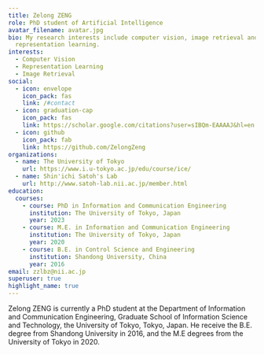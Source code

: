 ```yaml
---
title: Zelong ZENG
role: PhD student of Artificial Intelligence
avatar_filename: avatar.jpg
bio: My research interests include computer vision, image retrieval and
  representation learning.
interests:
  - Computer Vision
  - Representation Learning
  - Image Retrieval
social:
  - icon: envelope
    icon_pack: fas
    link: /#contact
  - icon: graduation-cap
    icon_pack: fas
    link: https://scholar.google.com/citations?user=sIBQm-EAAAAJ&hl=en
  - icon: github
    icon_pack: fab
    link: https://github.com/ZelongZeng
organizations:
  - name: The University of Tokyo
    url: https://www.i.u-tokyo.ac.jp/edu/course/ice/
  - name: Shin'ichi Satoh's Lab
    url: http://www.satoh-lab.nii.ac.jp/member.html
education:
  courses:
    - course: PhD in Information and Communication Engineering
      institution: The University of Tokyo, Japan
      year: 2023
    - course: M.E. in Information and Communication Engineering
      institution: The University of Tokyo, Japan
      year: 2020
    - course: B.E. in Control Science and Engineering
      institution: Shandong University, China
      year: 2016
email: zzlbz@nii.ac.jp
superuser: true
highlight_name: true
---
```

Zelong ZENG is currently a PhD student at the Department of Information and Communication Engineering, Graduate School of Information Science and Technology, the University of Tokyo, Tokyo, Japan. He receive the B.E. degree from Shandong University in 2016, and the M.E degrees from the University of Tokyo in 2020.